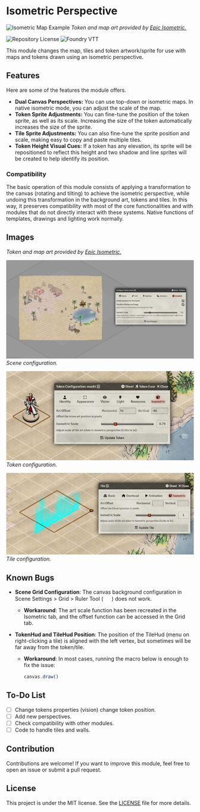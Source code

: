 # Isometric Perspective

![Isometric Map Example](https://raw.githubusercontent.com/arlosmolten/isometric-perspective/refs/heads/main/files/banner.jpg)
*Token and map art provided by [Epic Isometric.](https://www.patreon.com/c/epicisometric/posts)*

![Repository License](https://img.shields.io/github/license/marceloabner/isometric-perspective)
![Foundry VTT](https://img.shields.io/badge/Foundry%20VTT-v12+-green)

This module changes the map, tiles and token artwork/sprite for use with maps and tokens drawn using an isometric perspective.

## Features

Here are some of the features the module offers.

- **Dual Canvas Perspectives:** You can use top-down or isometric maps. In native isometric mode, you can adjust the scale of the map.
- **Token Sprite Adjustments:** You can fine-tune the position of the token sprite, as well as its scale. Increasing the size of the token automatically increases the size of the sprite.
- **Tile Sprite Adjustments:** You can also fine-tune the sprite position and scale, making easy to copy and paste multiple tiles.
- **Token Height Visual Cues:** If a token has any elevation, its sprite will be repositioned to reflect this height and two shadow and line sprites will be created to help identify its position.

### Compatibility
The basic operation of this module consists of applying a transformation to the canvas (rotating and tilting) to achieve the isometric perspective, while undoing this transformation in the background art, tokens and tiles. In this way, it preserves compatibility with most of the core functionalities and with modules that do not directly interact with these systems. Native functions of templates, drawings and lighting work normally.

## Images

*Token and map art provided by [Epic Isometric.](https://www.patreon.com/c/epicisometric/posts)*

![](files\scene-config.jpg)
*Scene configuration.*


![](files\token-config.jpg)
*Token configuration.*

![](files\tile-config.jpg)
*Tile configuration.*


## Known Bugs

- **Scene Grid Configuration**: The canvas background configuration in Scene Settings > Grid > Ruler Tool ( <img src="https://raw.githubusercontent.com/FortAwesome/Font-Awesome/37eff7fa00de26db41183a3ad8ed0e9119fbc44b/svgs/solid/ruler-combined.svg" width="15" height="15"></i> ) does not work.
  - **Workaround**: The art scale function has been recreated in the Isometric tab, and the offset function can be accessed in the Grid tab.

- **TokenHud and TileHud Position**: The position of the TileHud (menu on right-clicking a tile) is aligned with the left vertex, but sometimes will be far away from the token/tile.

  - **Workaround**: In most cases, running the macro below is enough to fix the issue:
    ```javascript
    canvas.draw()
    ```

## To-Do List

- [ ] Change tokens properties (vision) change token position.
- [ ] Add new perspectives.
- [ ] Check compatibility with other modules.
- [ ] Code to handle tiles and walls.

## Contribution

Contributions are welcome! If you want to improve this module, feel free to open an issue or submit a pull request.

## License

This project is under the MIT license. See the [LICENSE](LICENSE) file for more details.

